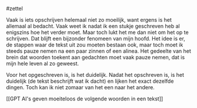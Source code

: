 #zettel 

Vaak is iets opschrijven helemaal niet zo moeilijk, want ergens is het allemaal al bedacht. Vaak weet ik nadat ik een stukje geschreven heb al enigszins hoe het verder moet. Maar toch lukt het me dan niet om het op te schrijven. Dat blijft een bijzonder fenomeen van mijn hoofd. Het idee is er, de stappen waar de tekst uit zou moeten bestaan ook, maar toch moet ik steeds pauze nemen na een paar zinnen of een alinea. Het gedeelte van het brein dat woorden toekent aan gedachten moet vaak pauze nemen, dat is mijn hele leven al zo geweest.

 Voor het opgeschreven is, is het duidelijk. Nadat het opschreven is, is het duidelijk (de tekst beschrijft wat ik dacht) en lijken het exact dezelfde dingen. Toch kan ik niet zomaar van het een naar het andere.

[[GPT AI's geven moeiteloos de volgende woorden in een tekst]]